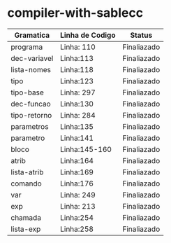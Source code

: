 # compiler-with-sablecc

| Gramatica | Linha de Codigo | Status |
|---|---|---|
| programa | Linha: 110 | Finaliazado |
| dec-variavel | Linha:113 | Finaliazado |
| lista-nomes | Linha:118 | Finaliazado |
| tipo | Linha:123 | Finaliazado |
| tipo-base | Linha: 297 | Finaliazado |
| dec-funcao | Linha:130 | Finaliazado |
| tipo-retorno | Linha: 284 | Finaliazado |
| parametros | Linha:135 | Finaliazado |
| parametro | Linha:141 | Finaliazado |
| bloco | Linha:145-160 | Finaliazado |
| atrib | Linha:164 | Finaliazado |
| lista-atrib | Linha:169 | Finaliazado |
| comando | Linha:176 | Finaliazado |
| var | Linha: 249 | Finaliazado |
| exp | Linha: 213 | Finaliazado |
| chamada | Linha:254 | Finaliazado |
| lista-exp | Linha:258 | Finaliazado |